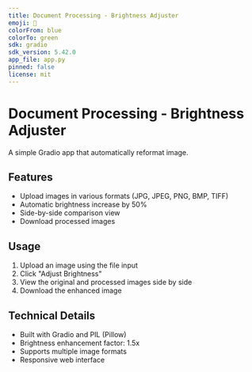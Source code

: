 ```yaml
---
title: Document Processing - Brightness Adjuster
emoji: 🌟
colorFrom: blue
colorTo: green
sdk: gradio
sdk_version: 5.42.0
app_file: app.py
pinned: false
license: mit
---
```


# Document Processing - Brightness Adjuster

A simple Gradio app that automatically reformat image.

## Features
- Upload images in various formats (JPG, JPEG, PNG, BMP, TIFF)
- Automatic brightness increase by 50%
- Side-by-side comparison view
- Download processed images

## Usage
1. Upload an image using the file input
2. Click "Adjust Brightness" 
3. View the original and processed images side by side
4. Download the enhanced image

## Technical Details
- Built with Gradio and PIL (Pillow)
- Brightness enhancement factor: 1.5x
- Supports multiple image formats
- Responsive web interface